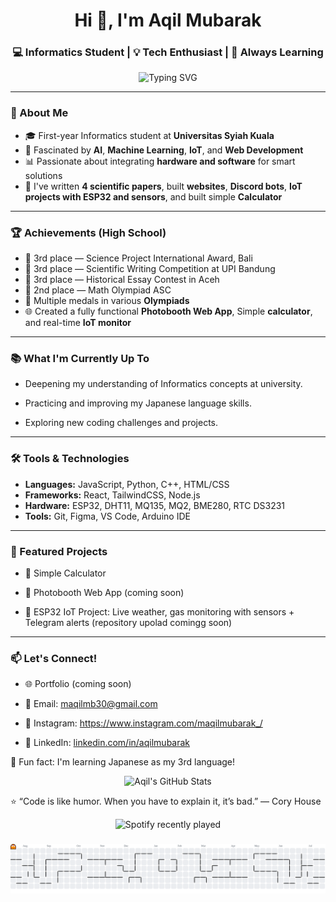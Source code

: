 <h1 align="center">Hi 👋, I'm Aqil Mubarak</h1>
<h3 align="center">💻 Informatics Student | 💡 Tech Enthusiast | 🚀 Always Learning</h3>

<p align="center">
  <img src="https://readme-typing-svg.herokuapp.com?font=Fira+Code&duration=2000&pause=1000&color=3F87FF&width=435&lines=Aspiring+AI+%26+Software+Engineer;Passionate+about+IoT+and+Science" alt="Typing SVG" />
</p>

---

### 🌟 About Me

- 🎓 First-year Informatics student at **Universitas Syiah Kuala**
- 🧠 Fascinated by **AI**, **Machine Learning**, **IoT**, and **Web Development**
- 📊 Passionate about integrating **hardware and software** for smart solutions
- 📝 I've written **4 scientific papers**, built **websites**, **Discord bots**, **IoT projects with ESP32 and sensors**, and built simple **Calculator**

---

### 🏆 Achievements (High School)

- 🥉 3rd place — Science Project International Award, Bali
- 🥉 3rd place — Scientific Writing Competition at UPI Bandung
- 🥉 3rd place — Historical Essay Contest in Aceh
- 🥈 2nd place — Math Olympiad ASC
- 🥇 Multiple medals in various **Olympiads**
- 🌐 Created a fully functional **Photobooth Web App**, Simple **calculator**, and real-time **IoT monitor**

---

### 📚 What I'm Currently Up To

- Deepening my understanding of Informatics concepts at university.

- Practicing and improving my Japanese language skills.

- Exploring new coding challenges and projects.

---

### 🛠️ Tools & Technologies

- **Languages:** JavaScript, Python, C++, HTML/CSS
- **Frameworks:** React, TailwindCSS, Node.js
- **Hardware:** ESP32, DHT11, MQ135, MQ2, BME280, RTC DS3231
- **Tools:** Git, Figma, VS Code, Arduino IDE

---

### 📌 Featured Projects

- 🔢 Simple Calculator

- 🎥 Photobooth Web App (coming soon)

- 📡 ESP32 IoT Project: Live weather, gas monitoring with sensors + Telegram alerts (repository upolad comingg soon)

---

### 📫 Let's Connect!

- 🌐 Portfolio (coming soon)

- 📧 Email: maqilmb30@gmail.com

- 📀 Instagram: https://www.instagram.com/maqilmubarak_/

- 💼 LinkedIn: [linkedin.com/in/aqilmubarak](https://www.linkedin.com/in/aqil-mubarak-7ab4a2320/)

🧠 Fun fact: I'm learning Japanese as my 3rd language!

<p align="center"> <img src="https://github-readme-stats.vercel.app/api?username=Eruumaa&show_icons=true&theme=radical" alt="Aqil's GitHub Stats" /> </p>

⭐ “Code is like humor. When you have to explain it, it’s bad.” — Cory House
<div align="center">
  <img src="https://spotify-recently-played-readme.vercel.app/api?count=5" alt="Spotify recently played"  />
</div>

###

<picture>
  <source media="(prefers-color-scheme: dark)" srcset="https://raw.githubusercontent.com/Eruumaa/Eruumaa/output/pacman-contribution-graph-dark.svg">
  <source media="(prefers-color-scheme: light)" srcset="https://raw.githubusercontent.com/Eruumaa/Eruumaa/output/pacman-contribution-graph.svg">
  <img alt="pacman contribution graph" src="https://raw.githubusercontent.com/Eruumaa/Eruumaa/output/pacman-contribution-graph.svg">
</picture>

###
